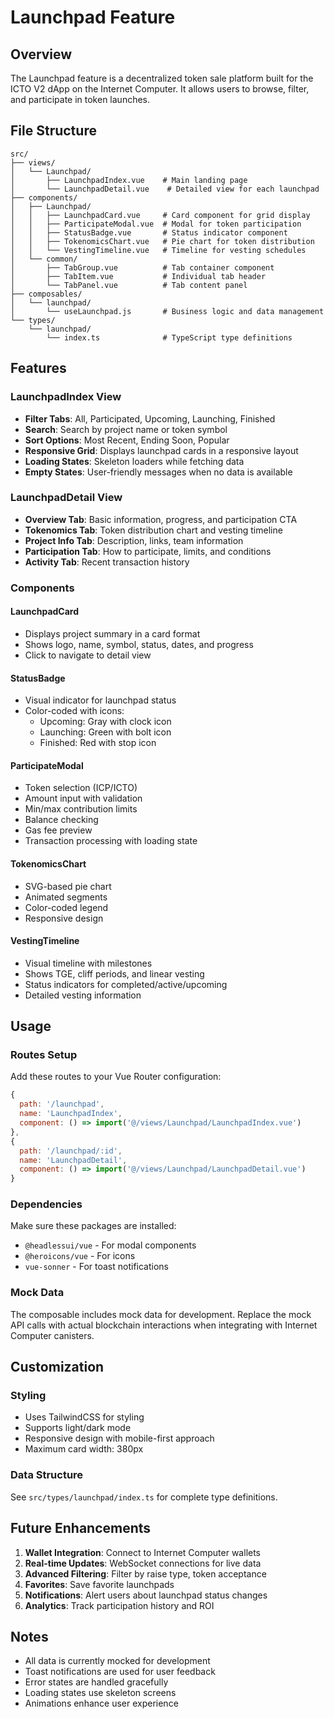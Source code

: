 # Launchpad Feature

## Overview

The Launchpad feature is a decentralized token sale platform built for the ICTO V2 dApp on the Internet Computer. It allows users to browse, filter, and participate in token launches.

## File Structure

```
src/
├── views/
│   └── Launchpad/
│       ├── LaunchpadIndex.vue    # Main landing page
│       └── LaunchpadDetail.vue    # Detailed view for each launchpad
├── components/
│   ├── Launchpad/
│   │   ├── LaunchpadCard.vue     # Card component for grid display
│   │   ├── ParticipateModal.vue  # Modal for token participation
│   │   ├── StatusBadge.vue       # Status indicator component
│   │   ├── TokenomicsChart.vue   # Pie chart for token distribution
│   │   └── VestingTimeline.vue   # Timeline for vesting schedules
│   └── common/
│       ├── TabGroup.vue          # Tab container component
│       ├── TabItem.vue           # Individual tab header
│       └── TabPanel.vue          # Tab content panel
├── composables/
│   └── launchpad/
│       └── useLaunchpad.js       # Business logic and data management
└── types/
    └── launchpad/
        └── index.ts              # TypeScript type definitions
```

## Features

### LaunchpadIndex View
- **Filter Tabs**: All, Participated, Upcoming, Launching, Finished
- **Search**: Search by project name or token symbol
- **Sort Options**: Most Recent, Ending Soon, Popular
- **Responsive Grid**: Displays launchpad cards in a responsive layout
- **Loading States**: Skeleton loaders while fetching data
- **Empty States**: User-friendly messages when no data is available

### LaunchpadDetail View
- **Overview Tab**: Basic information, progress, and participation CTA
- **Tokenomics Tab**: Token distribution chart and vesting timeline
- **Project Info Tab**: Description, links, team information
- **Participation Tab**: How to participate, limits, and conditions
- **Activity Tab**: Recent transaction history

### Components

#### LaunchpadCard
- Displays project summary in a card format
- Shows logo, name, symbol, status, dates, and progress
- Click to navigate to detail view

#### StatusBadge
- Visual indicator for launchpad status
- Color-coded with icons:
  - Upcoming: Gray with clock icon
  - Launching: Green with bolt icon
  - Finished: Red with stop icon

#### ParticipateModal
- Token selection (ICP/ICTO)
- Amount input with validation
- Min/max contribution limits
- Balance checking
- Gas fee preview
- Transaction processing with loading state

#### TokenomicsChart
- SVG-based pie chart
- Animated segments
- Color-coded legend
- Responsive design

#### VestingTimeline
- Visual timeline with milestones
- Shows TGE, cliff periods, and linear vesting
- Status indicators for completed/active/upcoming
- Detailed vesting information

## Usage

### Routes Setup

Add these routes to your Vue Router configuration:

```javascript
{
  path: '/launchpad',
  name: 'LaunchpadIndex',
  component: () => import('@/views/Launchpad/LaunchpadIndex.vue')
},
{
  path: '/launchpad/:id',
  name: 'LaunchpadDetail',
  component: () => import('@/views/Launchpad/LaunchpadDetail.vue')
}
```

### Dependencies

Make sure these packages are installed:
- `@headlessui/vue` - For modal components
- `@heroicons/vue` - For icons
- `vue-sonner` - For toast notifications

### Mock Data

The composable includes mock data for development. Replace the mock API calls with actual blockchain interactions when integrating with Internet Computer canisters.

## Customization

### Styling
- Uses TailwindCSS for styling
- Supports light/dark mode
- Responsive design with mobile-first approach
- Maximum card width: 380px

### Data Structure
See `src/types/launchpad/index.ts` for complete type definitions.

## Future Enhancements

1. **Wallet Integration**: Connect to Internet Computer wallets
2. **Real-time Updates**: WebSocket connections for live data
3. **Advanced Filtering**: Filter by raise type, token acceptance
4. **Favorites**: Save favorite launchpads
5. **Notifications**: Alert users about launchpad status changes
6. **Analytics**: Track participation history and ROI

## Notes

- All data is currently mocked for development
- Toast notifications are used for user feedback
- Error states are handled gracefully
- Loading states use skeleton screens
- Animations enhance user experience
